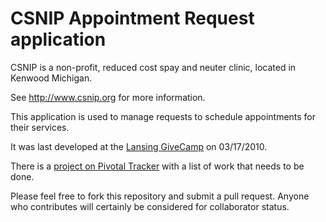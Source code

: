 # CSNIP Appointment Request application

CSNIP is a non-profit, reduced cost spay and neuter clinic, located in Kenwood Michigan.

See http://www.csnip.org for more information.

This application is used to manage requests to schedule appointments for their services. 

It was last developed at the [Lansing GiveCamp](http://lansinggivecamp.org) on 03/17/2010.

There is a [project on Pivotal Tracker](http://www.pivotaltracker.com/projects/69086) with a list of work that needs to be done. 

Please feel free to fork this repository and submit a pull request.  Anyone who contributes will certainly be considered for collaborator status. 